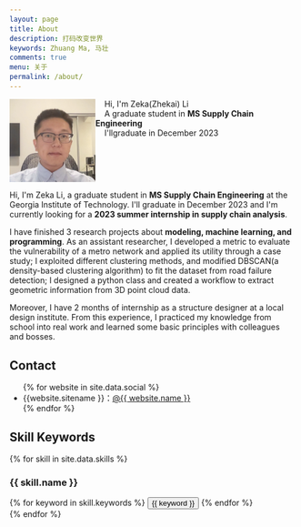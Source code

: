 ```yaml
---
layout: page
title: About
description: 打码改变世界
keywords: Zhuang Ma, 马壮
comments: true
menu: 关于
permalink: /about/
---
```


<div style="display: flex;justify-content: center;align-items: top;">
<img src="/images/2022-08/Snipaste_2022-08-30_22-39-34.png" width="30%" style="vertical-align:down;">
<span>&nbsp;&nbsp;&nbsp; Hi, I'm Zeka(Zhekai) Li<br>
&nbsp;&nbsp;&nbsp; A graduate student in <b>MS Supply Chain Engineering</b><br>
&nbsp;&nbsp;&nbsp; I'llgraduate in December 2023 </span>
<span></span>
</div>

Hi, I'm Zeka Li, a graduate student in **MS Supply Chain Engineering** at the Georgia Institute of Technology. I'll graduate in December 2023 and I'm currently looking for a **2023 summer internship in supply chain analysis**. 

I have finished 3 research projects about **modeling, machine learning, and programming**. As an assistant researcher, I developed a metric to evaluate the vulnerability of a metro network and applied its utility through a case study; I exploited different clustering methods, and modified DBSCAN(a density-based clustering algorithm) to fit the dataset from road failure detection; I designed a python class and created a workflow to extract geometric information from 3D point cloud data.

Moreover, I have 2 months of internship as a structure designer at a local design institute. From this experience, I practiced my knowledge from school into real work and learned some basic principles with colleagues and bosses.

## Contact

<ul>
{% for website in site.data.social %}
<li>{{website.sitename }}：<a href="{{ website.url }}" target="_blank">@{{ website.name }}</a></li>
{% endfor %}
</ul>


## Skill Keywords

{% for skill in site.data.skills %}
### {{ skill.name }}
<div class="btn-inline">
{% for keyword in skill.keywords %}
<button class="btn btn-outline" type="button">{{ keyword }}</button>
{% endfor %}
</div>
{% endfor %}

